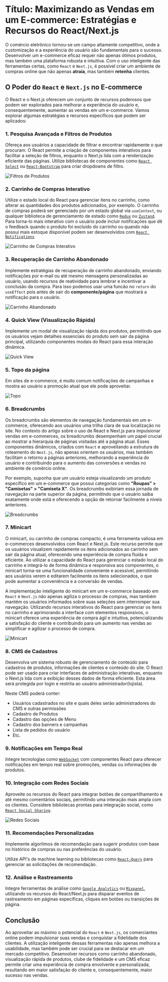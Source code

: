 # Título: Maximizando as Vendas em um E-commerce: Estratégias e Recursos do React/Next.js

O comércio eletrônico tornou-se um campo altamente competitivo, onde a customização e a experiência do usuário são fundamentais para o sucesso. Desenvolver um e-commerce eficaz requer não apenas ótimos produtos, mas também uma plataforma robusta e intuitiva. Com o uso inteligente das ferramentas certas, como `React` e `Next.js`, é possível criar um ambiente de compras online que não apenas **atraia**, mas também **retenha** clientes.

## O Poder do `React` e `Next.js` no E-commerce

O React e o Next.js oferecem um conjunto de recursos poderosos que podem ser explorados para melhorar a experiência do usuário e, consequentemente, aumentar as vendas em um e-commerce. Vamos explorar algumas estratégias e recursos específicos que podem ser aplicados:

### 1. Pesquisa Avançada e Filtros de Produtos

Ofereça aos usuários a capacidade de filtrar e encontrar rapidamente o que procuram. O React permite a criação de componentes interativos para facilitar a seleção de filtros, enquanto o Next.js lida com a renderização eficiente das páginas. Utilize bibliotecas de componentes como [`React Select`](https://react-select.com/home) ou [`React-Bootstrap`](https://react-bootstrap.netlify.app/) para criar dropdowns de filtro.

![Filtros de Produtos](assets/image.png)

### 2. Carrinho de Compras Interativo

Utilize o estado local do React para gerenciar itens no carrinho, como alterar as quantidades dos produtos adicionados, por exemplo.  O carrinho de compras poderá ser gerenciado por um estado global via `useContext`, ou qualquer biblioteca de gerenciamento de estado como [`Redux`](https://react-redux.js.org/) ou [`Zustand`](https://zustand-demo.pmnd.rs/). Para torna-lo mais interativo com o usuário pode incluir notificações que dê o feedback quando o produto foi excluido do carrinho ou quando não possui mais estoque disponível podem ser desenvolvidos com [`React Notifications`](https://github.com/tjrexer/react-notifications)

![Carrinho de Compras Interativo](assets/image3.png)

### 3. Recuperação de Carrinho Abandonado

Implemente estratégias de recuperação de carrinho abandonado, enviando notificações por e-mail ou até mesmo mensagens personalizadas ao usuário, usando recursos de reatividade para lembrar e incentivar a conclusão da compra. Para isso podemos usar uma funcão no  `return` do `useEffect` pois antes de sair do **componente/página** que mostrará a notificação para o usuário.

![Carrinho Abandonado](assets/image2.png)

### 4. Quick View (Visualização Rápida)

Implemente um modal de visualização rápida dos produtos, permitindo que os usuários vejam detalhes essenciais do produto sem sair da página principal, utilizando componentes modais do React para essa interação dinâmica.

![Quick View](assets/2.gif)

### 5. Topo da página

Em sites de e-commerce, é muito comum notificações de campanhas e mostra ao usuário a promoção atual que ele pode aproveitar.

![Topo](assets/image1.png)

### 6. Breadcrumbs

Os breadcrumbs são elementos de navegação fundamentais em um e-commerce, oferecendo aos usuários uma trilha clara de sua localização no site. No contexto do artigo sobre o uso de React e Next.js para impulsionar vendas em e-commerces, os breadcrumbs desempenham um papel crucial ao mostrar a hierarquia de páginas visitadas até a página atual. Esses componentes dinâmicos, criados com `React` e aproveitando a estrutura de roteamento do `Next.js`, não apenas orientam os usuários, mas também facilitam o retorno a páginas anteriores, melhorando a experiência do usuário e contribuindo para o aumento das conversões e vendas no ambiente de comércio online.

Por exemplo, suponha que um usuário esteja visualizando um produto específico em um e-commerce que possui categorias como **"Roupas" > "Camisetas" > "Camiseta X"**. Os breadcrumbs exibiriam essa jornada de navegação na parte superior da página, permitindo que o usuário saiba exatamente onde está e oferecendo a opção de retornar facilmente a níveis anteriores.

![Breadcrumbs](assets/image4.png)

### 7. Minicart

O minicart, ou carrinho de compras compacto, é uma ferramenta valiosa em e-commerces desenvolvidos com React e Next.js. Este recurso permite que os usuários visualizem rapidamente os itens adicionados ao carrinho sem sair da página atual, oferecendo uma experiência de compra fluida e eficiente. Ao utilizar a capacidade do React para gerenciar o estado local do carrinho e integrá-lo de forma dinâmica e responsiva aos componentes, o minicart torna-se uma funcionalidade conveniente e acessível, permitindo aos usuários verem e editarem facilmente os itens selecionados, o que pode aumentar a conveniência e a conversão de vendas.

A implementação inteligente do minicart em um e-commerce baseado em `React` e `Next.js` não apenas agiliza o processo de compras, mas também mantém os usuários informados sobre suas seleções sem interromper sua navegação. Utilizando recursos interativos do React para gerenciar os itens no carrinho e aprimorando a interface com elementos responsivos, o minicart oferece uma experiência de compra ágil e intuitiva, potencializando a satisfação do cliente e contribuindo para um aumento nas vendas ao simplificar e agilizar o processo de compra.

![Minicart](assets/image5.png)

### 8. CMS de Cadastros

Desenvolva um sistema robusto de gerenciamento de conteúdo para cadastros de produtos, informações de clientes e conteúdo do site. O React pode ser usado para criar interfaces de administração interativas, enquanto o Next.js lida com a exibição desses dados de forma eficiente. Esta área será protegida por login e restrita ao usuário administrador(lojista).

Neste CMS poderá conter: 

- Usuários cadastrados no site e quais deles serão administradores do CMS e outras permissões
- Cadastro de Produtos
- Cadastro das opções de Menu 
- Cadastro dos banners e campanhas
- Lista de pedidos do usuário
- Etc.


### 9. Notificações em Tempo Real

Integre tecnologias como [`WebSocket`](https://www.npmjs.com/package/react-use-websocket) com componentes React para oferecer notificações em tempo real sobre promoções, vendas ou informações de produtos.

### 10. Integração com Redes Sociais

Aproveite os recursos do React para integrar botões de compartilhamento e até mesmo comentários sociais, permitindo uma interação mais ampla com os clientes. Considere bibliotecas prontas para integração social, como [`React Social Sharing`](https://www.npmjs.com/package/react-social-sharing).

![Redes Sociais](assets/image6.png)

### 11. Recomendações Personalizadas

Implemente algoritmos de recomendação para sugerir produtos com base no histórico de compras ou nas preferências do usuário.

Utilize API's de machine learning ou bibliotecas como [`React-Query`](https://tanstack.com/query/v3/docs/react/overview) para gerenciar as solicitações de recomendação.

### 12. Análise e Rastreamento

Integre ferramentas de análise como [`Google Analytics`](https://www.npmjs.com/package/react-ga4) ou [`Mixpanel`](https://github.com/neciu/react-mixpanel#readme), utilizando os recursos do React/Next.js para disparar eventos de rastreamento em páginas específicas, cliques em botões ou transições de página.

## Conclusão

Ao aproveitar ao máximo o potencial do `React` e `Next.js`, os comerciantes online podem impulsionar suas vendas e conquistar a fidelidade dos clientes. A utilização inteligente dessas ferramentas não apenas melhora a usabilidade, mas também pode ser crucial para se destacar em um mercado competitivo. Desenvolver recursos como carrinho abandonado, visualização rápida de produtos, clube de fidelidade e um CMS eficaz permite criar uma experiência de compra envolvente e personalizada, resultando em maior satisfação do cliente e, consequentemente, maior sucesso nas vendas.
